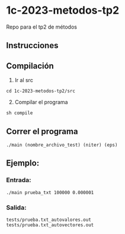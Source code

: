 # 1c-2023-metodos-tp2
Repo para el tp2 de métodos

## Instrucciones

## Compilación

1. Ir al src 

```
cd 1c-2023-metodos-tp2/src
```

2. Compilar el programa

```
sh compile
``` 

## Correr el programa

```
./main (nombre_archivo_test) (niter) (eps)
```

## Ejemplo:

### Entrada:
```
./main prueba_txt 100000 0.000001
```
### Salida:
```
tests/prueba.txt_autovalores.out
tests/prueba.txt_autovectores.out
```
